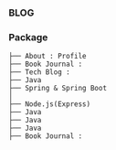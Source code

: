 ### BLOG

### Package

    ├── About : Profile
    ├── Book Journal :
    ├── Tech Blog :
    ├── Java
    ├── Spring & Spring Boot
    │
    ├── Node.js(Express)
    ├── Java
    ├── Java
    ├── Java
    ├── Book Journal :
